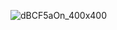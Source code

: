 



![dBCF5aOn_400x400](https://cdn.jsdelivr.net/gh/Al-assad/md-img@master/bucket-3/202011021222.png)